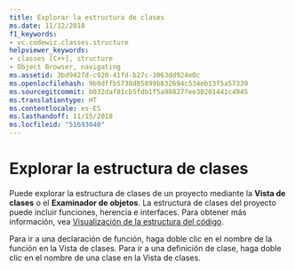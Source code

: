 ```yaml
---
title: Explorar la estructura de clases
ms.date: 11/12/2018
f1_keywords:
- vc.codewiz.classes.structure
helpviewer_keywords:
- classes [C++], structure
- Object Browser, navigating
ms.assetid: 3bd9427d-c920-41fd-b27c-3063dd924e0c
ms.openlocfilehash: 9b9dffb5738d85899b832694c534eb13f5a57339
ms.sourcegitcommit: b032daf81cb5fdb1f5a988277ee30201441c4945
ms.translationtype: HT
ms.contentlocale: es-ES
ms.lasthandoff: 11/15/2018
ms.locfileid: "51693040"
---
```

# <a name="navigate-the-class-structure"></a>Explorar la estructura de clases

Puede explorar la estructura de clases de un proyecto mediante la **Vista de clases** o el **Examinador de objetos**. La estructura de clases del proyecto puede incluir funciones, herencia e interfaces. Para obtener más información, vea [Visualización de la estructura del código](/visualstudio/ide/viewing-the-structure-of-code).

Para ir a una declaración de función, haga doble clic en el nombre de la función en la Vista de clases. Para ir a una definición de clase, haga doble clic en el nombre de una clase en la Vista de clases.
